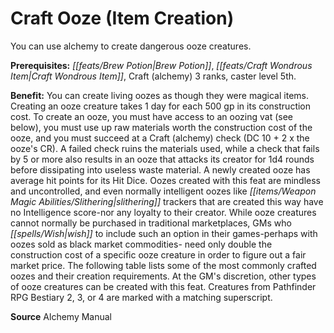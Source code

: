 ﻿---
cssclass: [feats]

---
# Craft Ooze (Item Creation)

You can use alchemy to create dangerous ooze creatures.

**Prerequisites:** _[[feats/Brew Potion|Brew Potion]]_, _[[feats/Craft Wondrous Item|Craft Wondrous Item]]_, Craft (alchemy) 3 ranks, caster level 5th.

**Benefit:** You can create living oozes as though they were magical items. Creating an ooze creature takes 1 day for each 500 gp in its construction cost. To create an ooze, you must have access to an oozing vat (see below), you must use up raw materials worth the construction cost of the ooze, and you must succeed at a Craft (alchemy) check (DC 10 + 2 x the ooze's CR). A failed check ruins the materials used, while a check that fails by 5 or more also results in an ooze that attacks its creator for 1d4 rounds before dissipating into useless waste material. A newly created ooze has average hit points for its Hit Dice. Oozes created with this feat are mindless and uncontrolled, and even normally intelligent oozes like _[[items/Weapon Magic Abilities/Slithering|slithering]]_ trackers that are created this way have no Intelligence score-nor any loyalty to their creator. While ooze creatures cannot normally be purchased in traditional marketplaces, GMs who _[[spells/Wish|wish]]_ to include such an option in their games-perhaps with oozes sold as black market commodities- need only double the construction cost of a specific ooze creature in order to figure out a fair market price. The following table lists some of the most commonly crafted oozes and their creation requirements. At the GM's discretion, other types of ooze creatures can be created with this feat. Creatures from Pathfinder RPG Bestiary 2, 3, or 4 are marked with a matching superscript.

**Source** Alchemy Manual